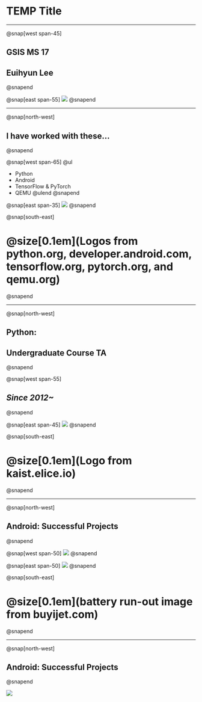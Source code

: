 # TEMP Title

---

@snap[west span-45]
## GSIS MS 17
## Euihyun Lee
@snapend

@snap[east span-55]
![](assets/img/graduation.jpg)
@snapend

---

@snap[north-west]
## I have worked with these...
@snapend

@snap[west span-65]
@ul
- Python
- Android
- TensorFlow & PyTorch
- QEMU
@ulend
@snapend

@snap[east span-35]
![](assets/img/logos.png)
@snapend

@snap[south-east]
# @size[0.1em](Logos from python.org, developer.android.com, tensorflow.org, pytorch.org, and qemu.org)
@snapend

---

@snap[north-west]
## Python: 
## Undergraduate Course TA
@snapend

@snap[west span-55]
## *Since 2012~*
@snapend

@snap[east span-45]
![](assets/img/cs101-logo.png)
@snapend

@snap[south-east]
# @size[0.1em](Logo from kaist.elice.io)
@snapend

---

@snap[north-west]
## Android: Successful Projects
@snapend

@snap[west span-50]
![](assets/img/android-2nd-prize.jpg)
@snapend

@snap[east span-50]
![](assets/img/battery-consumption.png)
@snapend

@snap[south-east]
# @size[0.1em](battery run-out image from buyijet.com)
@snapend

---

@snap[north-west]
## Android: Successful Projects
@snapend

![](assets/img/sars.png)
